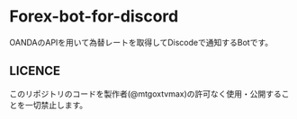 # Forex-bot-for-discord
OANDAのAPIを用いて為替レートを取得してDiscodeで通知するBotです。

## LICENCE
このリポジトリのコードを製作者(@mtgoxtvmax)の許可なく使用・公開することを一切禁止します。
